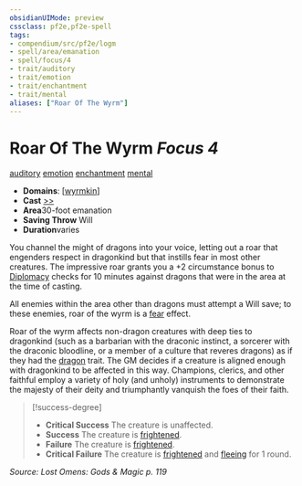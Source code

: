 ```yaml
---
obsidianUIMode: preview
cssclass: pf2e,pf2e-spell
tags:
- compendium/src/pf2e/logm
- spell/area/emanation
- spell/focus/4
- trait/auditory
- trait/emotion
- trait/enchantment
- trait/mental
aliases: ["Roar Of The Wyrm"]
---
```

# Roar Of The Wyrm *Focus 4*   
[auditory](../../Rules/traits/auditory.md)  [emotion](../../Rules/traits/emotion.md)  [enchantment](../../Rules/traits/enchantment.md)  [mental](../../Rules/traits/mental.md)  

- **Domains**: [[wyrmkin](../setting/domains.md#Wyrmkin)]
- **Cast** [>>](../../Rules/core-rulebook/chapter-9-playing-the-game.md#Actions "Two-Action") 
- **Area**30-foot emanation
- **Saving Throw** Will
- **Duration**varies

You channel the might of dragons into your voice, letting out a roar that engenders respect in dragonkind but that instills fear in most other creatures. The impressive roar grants you a +2 circumstance bonus to [Diplomacy](../skills.md#Diplomacy) checks for 10 minutes against dragons that were in the area at the time of casting.

All enemies within the area other than dragons must attempt a Will save; to these enemies, roar of the wyrm is a [fear](../../Rules/traits/fear.md) effect.

Roar of the wyrm affects non-dragon creatures with deep ties to dragonkind (such as a barbarian with the draconic instinct, a sorcerer with the draconic bloodline, or a member of a culture that reveres dragons) as if they had the [dragon](../../Rules/traits/dragon.md) trait. The GM decides if a creature is aligned enough with dragonkind to be affected in this way. Champions, clerics, and other faithful employ a variety of holy (and unholy) instruments to demonstrate the majesty of their deity and triumphantly vanquish the foes of their faith.

> [!success-degree] 
> - **Critical Success** The creature is unaffected.
> - **Success** The creature is [frightened](../../Rules/conditions.md#Frightened).
> - **Failure** The creature is [frightened](../../Rules/conditions.md#Frightened).
> - **Critical Failure** The creature is [frightened](../../Rules/conditions.md#Frightened) and [fleeing](../../Rules/conditions.md#Fleeing) for 1 round.

*Source: Lost Omens: Gods & Magic p. 119*